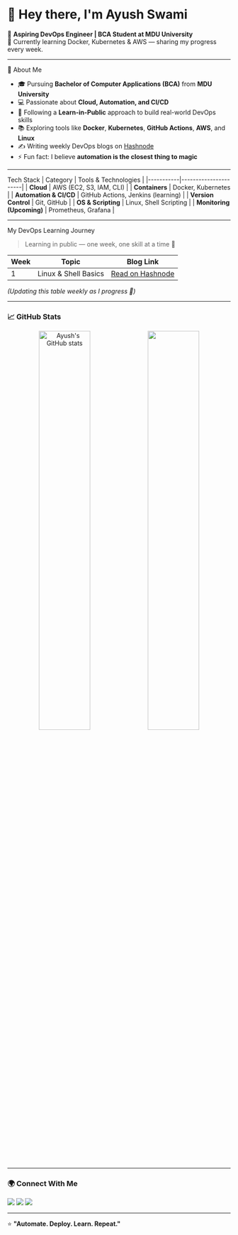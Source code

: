 # 👋 Hey there, I'm Ayush Swami  

🚀 **Aspiring DevOps Engineer | BCA Student at MDU University**  
🌱 Currently learning Docker, Kubernetes & AWS — sharing my progress every week.  

---

  🧠 About Me
- 🎓 Pursuing **Bachelor of Computer Applications (BCA)** from **MDU University**
- 💻 Passionate about **Cloud, Automation, and CI/CD**
- 🧩 Following a **Learn-in-Public** approach to build real-world DevOps skills  
- 📚 Exploring tools like **Docker**, **Kubernetes**, **GitHub Actions**, **AWS**, and **Linux**
- ✍️ Writing weekly DevOps blogs on [Hashnode](https://your-hashnode-link-here)
- ⚡ Fun fact: I believe **automation is the closest thing to magic**

---
  Tech Stack
| Category | Tools & Technologies |
|-----------|----------------------|
| **Cloud** | AWS (EC2, S3, IAM, CLI) |
| **Containers** | Docker, Kubernetes |
| **Automation & CI/CD** | GitHub Actions, Jenkins (learning) |
| **Version Control** | Git, GitHub |
| **OS & Scripting** | Linux, Shell Scripting |
| **Monitoring (Upcoming)** | Prometheus, Grafana |

---
  My DevOps Learning Journey
> Learning in public — one week, one skill at a time 💪  

| Week | Topic | Blog Link |
|------|--------|-----------|
| 1 | Linux & Shell Basics | [Read on Hashnode]() |


*(Updating this table weekly as I progress 🚀)*  

---

### 📈 GitHub Stats
<p align="center">
  <img src="https://github-readme-stats.vercel.app/api?username=YOUR_GITHUB_USERNAME&show_icons=true&theme=radical" alt="Ayush's GitHub stats" width="48%" />
  <img src="https://github-readme-streak-stats.herokuapp.com/?user=YOUR_GITHUB_USERNAME&theme=radical" width="48%" />
</p>

---

### 🌍 Connect With Me
<p align="left">
  <a href="https://www.linkedin.com/in/aayush-swami-a14a48265" target="_blank"><img src="https://img.shields.io/badge/LinkedIn-0077B5?style=for-the-badge&logo=linkedin&logoColor=white"/></a>
  <a href="https://hashnode.com/@Aayusssh"><img src="https://img.shields.io/badge/Hashnode-2962FF?style=for-the-badge&logo=hashnode&logoColor=white"/></a>
  <a href="https://github.com/ayushroyal" target="_blank"><img src="https://img.shields.io/badge/GitHub-181717?style=for-the-badge&logo=github&logoColor=white"/></a>
</p>

---

⭐ **"Automate. Deploy. Learn. Repeat."**

